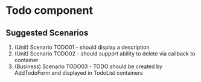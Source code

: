 # Todo component

## Suggested Scenarios

1. (Unit) Scenario TODO01 - should display a description
1. (Unit) Scenario TODO02 - should support ability to delete via callback to container
1. (Business) Scenario TODO03 - TODO should be created by AddTodoForm and displayed in TodoList containers